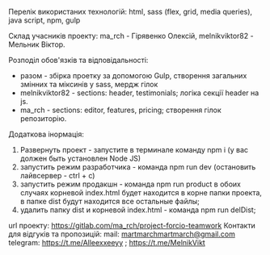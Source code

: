 Перелік використаних технологій: html, sass (flex, grid, media queries), java script, npm, gulp

Cклад учасників проекту: ma_rch - Гірявенко Олексій, melnikviktor82 - Мельник Віктор.

Розподіл обов'язків та відповідальності:

-   разом - збірка проетку за допомогою Gulp, створення загальних змінних та міксинів у sass, мердж гілок
-   melnikviktor82 - sections: header, testimonials; логіка секції header на js.
-   ma_rch - sections: editor, features, pricing; створення гілок репозиторію.

Додаткова інормація:

1. Развернуть проект - запустите в терминале команду npm i
   (у вас должен быть установлен Node JS)
2. запустить режим разработчика - команда npm run dev
   (остановить лайвсервер - ctrl + c)
3. запустить режим продакшн - команда npm run product
   в обоих случаях корневой index.html будет находится в корне папки проекта,
   в папке dist будут находится все остальные файлы;
4. удалить папку dist и корневой index.html - команда npm run delDist;

url проекту: https://gitlab.com/ma_rch/project-forcio-teamwork
Контакти для відгуків та пропозицій:
mail: martmarchmartmarch@gmail.com
telegram: https://t.me/Alleexxeeyy ; https://t.me/MelnikVikt
